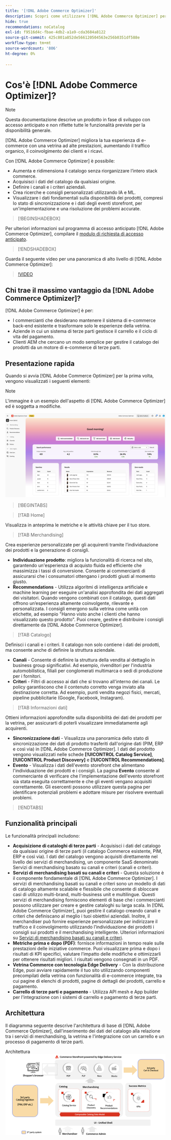 ```yaml
---
title: '[!DNL Adobe Commerce Optimizer]'
description: Scopri come utilizzare [!DNL Adobe Commerce Optimizer] per offrire una vetrina veloce e performante con un catalogo scalabile che ti consenta di ottimizzare il backend di eCommerce esistente aumentando il traffico e incrementando il coinvolgimento e la conversione.
hide: true
recommendations: noCatalog
exl-id: f9516d4c-fbae-4db2-a1a9-cda3684a8122
source-git-commit: 425c801a852de566120504563e256b0351df588e
workflow-type: tm+mt
source-wordcount: '806'
ht-degree: 0%

---
```


# Cos&#39;è [!DNL Adobe Commerce Optimizer]?

>[!NOTE]
>
>Questa documentazione descrive un prodotto in fase di sviluppo con accesso anticipato e non riflette tutte le funzionalità previste per la disponibilità generale.

[!DNL Adobe Commerce Optimizer] migliora la tua esperienza di e-commerce con una vetrina ad alte prestazioni, aumentando il traffico organico, il coinvolgimento dei clienti e i ricavi.

Con [!DNL Adobe Commerce Optimizer] è possibile:

- Aumenta e ridimensiona il catalogo senza riorganizzare l’intero stack commerce.
- Acquisisci i dati del catalogo da qualsiasi origine.
- Definire i canali e i criteri aziendali.
- Crea ricerche e consigli personalizzati utilizzando IA e ML.
- Visualizzare i dati fondamentali sulla disponibilità dei prodotti, compresi lo stato di sincronizzazione e i dati degli eventi storefront, per un&#39;implementazione e una risoluzione dei problemi accurate.

>[!BEGINSHADEBOX]

Per ulteriori informazioni sul programma di accesso anticipato [!DNL Adobe Commerce Optimizer], compilare il [modulo di richiesta di accesso anticipato](https://forms.office.com/Pages/ResponsePage.aspx?id=Wht7-jR7h0OUrtLBeN7O4WOxhjY2doZPikS2hIbfmL5UMlhTMTYzVDhPQVFNTUFYUjJHNlRKTE5TWS4u).

>[!ENDSHADEBOX]

Guarda il seguente video per una panoramica di alto livello di [!DNL Adobe Commerce Optimizer]:

>[!VIDEO](https://video.tv.adobe.com/v/3450226)

## Chi trae il massimo vantaggio da [!DNL Adobe Commerce Optimizer]?

[!DNL Adobe Commerce Optimizer] è per:

- I commercianti che desiderano mantenere il sistema di e-commerce back-end esistente e trasformare solo le esperienze della vetrina.
- Aziende in cui un sistema di terze parti gestisce il carrello e il ciclo di vita del pagamento.
- Clienti AEM che cercano un modo semplice per gestire il catalogo dei prodotti da un motore di e-commerce di terze parti.

## Presentazione rapida

Quando si avvia [!DNL Adobe Commerce Optimizer] per la prima volta, vengono visualizzati i seguenti elementi:

>[!NOTE]
>
>L&#39;immagine è un esempio dell&#39;aspetto di [!DNL Adobe Commerce Optimizer] ed è soggetta a modifiche.

![[!DNL Adobe Commerce Optimizer] UI](./assets/user-interface.png)

>[!BEGINTABS]

>[!TAB Home]

Visualizza in anteprima le metriche e le attività chiave per il tuo store.

>[!TAB Merchandising]

Crea esperienze personalizzate per gli acquirenti tramite l’individuazione dei prodotti e la generazione di consigli.

- **Individuazione prodotto**: migliora la funzionalità di ricerca nel sito, garantendo un&#39;esperienza di acquisto fluida ed efficiente che massimizza i tassi di conversione. Consente ai commercianti di assicurarsi che i consumatori ottengano i prodotti giusti al momento giusto.
- **Recommendations** - Utilizza algoritmi di intelligenza artificiale e machine learning per eseguire un&#39;analisi approfondita dei dati aggregati dei visitatori. Quando vengono combinati con il catalogo, questi dati offrono un’esperienza altamente coinvolgente, rilevante e personalizzata. I consigli emergono sulla vetrina come unità con etichette, ad esempio &quot;Hanno visto anche i clienti che hanno visualizzato questo prodotto&quot;. Puoi creare, gestire e distribuire i consigli direttamente da [!DNL Adobe Commerce Optimizer].

>[!TAB Catalogo]

Definisci i canali e i criteri. Il catalogo non solo contiene i dati dei prodotti, ma consente anche di definire la struttura aziendale.

- **Canali** - Consente di definire la struttura della vendita al dettaglio in business group significativi. Ad esempio, rivenditori per l&#39;industria automobilistica, filiali per conglomerati multimarca o sedi di produzione per i fornitori.
- **Criteri** - Filtri di accesso ai dati che si trovano all&#39;interno dei canali. Le policy garantiscono che il contenuto corretto venga inviato alla destinazione corretta. Ad esempio, punti vendita negozi fisici, mercati, pipeline pubblicitarie (Google, Facebook, Instagram).

>[!TAB Informazioni dati]

Ottieni informazioni approfondite sulla disponibilità dei dati dei prodotti per la vetrina, per assicurarti di poterli visualizzare immediatamente agli acquirenti.

- **Sincronizzazione dati** - Visualizza una panoramica dello stato di sincronizzazione dei dati di prodotto trasferiti dall&#39;origine dati (PIM, ERP e così via) in [!DNL Adobe Commerce Optimizer]. I dati del prodotto vengono visualizzati nelle schede **[!UICONTROL Catalog Service]**, **[!UICONTROL Product Discovery]** e **[!UICONTROL Recommendations]**.
- **Evento** - Visualizza i dati dell&#39;evento storefront che alimentano l&#39;individuazione dei prodotti e i consigli. La pagina **Evento** consente al commerciante di verificare che l&#39;implementazione dell&#39;evento storefront sia stata eseguita correttamente e che gli eventi vengano acquisiti correttamente. Gli esercenti possono utilizzare questa pagina per identificare potenziali problemi e adottare misure per risolvere eventuali problemi.

>[!ENDTABS]

## Funzionalità principali

Le funzionalità principali includono:

- **Acquisizione di cataloghi di terze parti** - Acquisisci i dati del catalogo da qualsiasi origine di terze parti (il catalogo Commerce esistente, PIM, ERP e così via). I dati del catalogo vengono acquisiti direttamente nel livello dei servizi di merchandising, un componente SaaS denominato Servizi di merchandising basato su canali e criteri (canali e criteri).
- **Servizi di merchandising basati su canali e criteri** - Questa soluzione è il componente fondamentale di [!DNL Adobe Commerce Optimizer]. I servizi di merchandising basati su canali e criteri sono un modello di dati di catalogo altamente scalabile e flessibile che consente di sbloccare casi di utilizzo multi-brand, multi-business unit e multilingue. Questi servizi di merchandising forniscono elementi di base che i commercianti possono utilizzare per creare e gestire cataloghi su larga scala. In [!DNL Adobe Commerce Optimizer], puoi gestire il catalogo creando canali e criteri che definiscano al meglio i tuoi obiettivi aziendali. Inoltre, il merchandiser può fornire esperienze personalizzate per indirizzare il traffico e il coinvolgimento utilizzando l’individuazione dei prodotti&#x200B; i consigli sui prodotti&#x200B; e il merchandising intelligente. Ulteriori informazioni su [Servizi di merchandising basati su canali e criteri](./merchandising/overview.md).
- **Metriche prima e dopo (PDF)**: fornisce informazioni in tempo reale sulle prestazioni delle iniziative commerce. Puoi visualizzare prima e dopo i risultati di KPI specifici, valutare l’impatto delle modifiche e ottimizzarli per ottenere risultati migliori. I risultati vengono consegnati in un PDF.
- **Vetrina Commerce con tecnologia Edge Delivery** - Con la distribuzione Edge, puoi avviare rapidamente il tuo sito utilizzando componenti precompilati della vetrina con funzionalità di e-commerce integrate, tra cui pagine di elenchi di prodotti, pagine di dettagli dei prodotti, carrello e pagamento.
- **Carrello di terze parti e pagamento** - Utilizza API mesh e App builder per l&#39;integrazione con i sistemi di carrello e pagamento di terze parti.

## Architettura

Il diagramma seguente descrive l&#39;architettura di base di [!DNL Adobe Commerce Optimizer], dall&#39;inserimento dei dati del catalogo alla relazione tra i servizi di merchandising, la vetrina e l&#39;integrazione con un carrello e un processo di pagamento di terze parti.

Architettura ![[!DNL Adobe Commerce Optimizer]](./assets/architecture.png)

